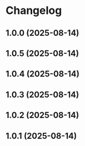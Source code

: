 # Changelog

## 1.0.0 (2025-08-14)

## 1.0.5 (2025-08-14)

## 1.0.4 (2025-08-14)

## 1.0.3 (2025-08-14)

## 1.0.2 (2025-08-14)

## 1.0.1 (2025-08-14)
